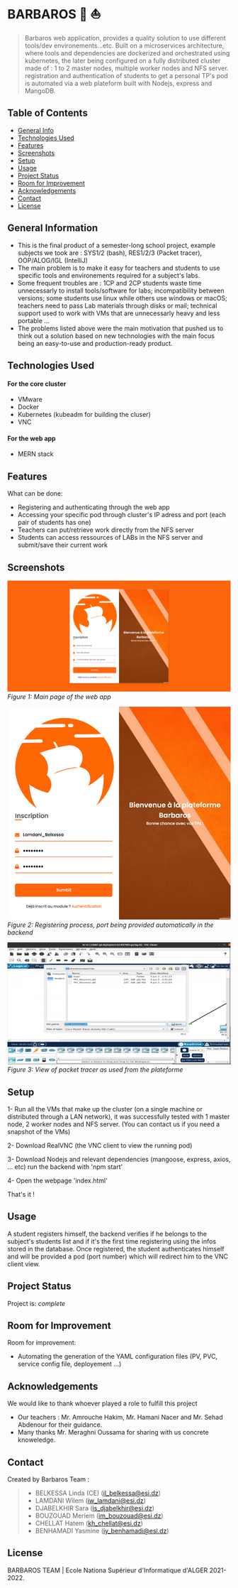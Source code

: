 # BARBAROS :ship: :boat:
> Barbaros web application, provides a quality solution to use different tools/dev environements...etc. Built on a microservices architecture,
> where tools and dependencies are dockerized and orchestrated using kubernetes, the later being configured on a fully distributed cluster made of : 1 to 2 master nodes, multiple worker nodes and NFS server.
> registration and authentication of students to get a personal TP's pod is automated via a web plateform built with Nodejs, express and MangoDB. 

## Table of Contents
* [General Info](#general-information)
* [Technologies Used](#technologies-used)
* [Features](#features)
* [Screenshots](#screenshots)
* [Setup](#setup)
* [Usage](#usage)
* [Project Status](#project-status)
* [Room for Improvement](#room-for-improvement)
* [Acknowledgements](#acknowledgements)
* [Contact](#contact)
* [License](#license)


## General Information
- This is the final product of a semester-long school project, example subjects we took are : SYS1/2 (bash), RES1/2/3 (Packet tracer), OOP/ALOG/IGL (IntelliJ)
- The main problem is to make it easy for teachers and students to use specific tools and environements required for a subject's labs.
- Some frequent troubles are : 1CP and 2CP students waste time unnecessarly to install tools/software for labs; incompatibility between versions; some students use linux while others use windows or macOS; teachers need to pass Lab materials through disks or mail; technical support used to work with VMs that are unnecessarly heavy and less portable ...
- The problems listed above were the main motivation that pushed us to think out a solution based on new technologies with the main focus being an easy-to-use and production-ready product.
<!-- You don't have to answer all the questions - just the ones relevant to your project. -->


## Technologies Used
#### For the core cluster
- VMware
- Docker
- Kubernetes (kubeadm for building the cluser)
- VNC

#### For the web app
- MERN stack

## Features
What can be done:
- Registering and authenticating through the web app
- Accessing your specific pod through cluster's IP adress and port (each pair of students has one) 
- Teachers can put/retrieve work directly from the NFS server
- Students can access ressources of LABs in the NFS server and submit/save their current work


## Screenshots
![Web app](./Captures_rapport/general.png)
*Figure 1: Main page of the web app*

![Authentication after verification in the DB](./Captures_rapport/inscription.png)
*Figure 2: Registering process, port being provided automatically in the backend*

![View of packet tracer as used from the plateforme](./Captures_rapport/pt_live.png)
*Figure 3: View of packet tracer as used from the plateforme*


## Setup
1- Run all the VMs that make up the cluster (on a single machine or distributed through a LAN network), it was successfully tested with 1 master node, 2 worker nodes and NFS server. (You can contact us if you need a snapshot of the VMs)

2- Download RealVNC (the VNC client to view the running pod)

3- Download Nodejs and relevant dependencies (mangoose, express, axios, ... etc) run the backend with 'npm start'

4- Open the webpage 'index.html'

That's it !

## Usage
A student registers himself, the backend verifies if he belongs to the subject's students list and if it's the first time registering using the infos stored in the database. Once registered, the student authenticates himself and will be provided a pod (port number) which will redirect him to the VNC client view.


## Project Status
Project is: _complete_ 


## Room for Improvement

Room for improvement:
- Automating the generation of the YAML configuration files (PV, PVC, service config file, deployement ...)


## Acknowledgements
We would like to thank whoever played a role to fulfill this project
- Our teachers : Mr. Amrouche Hakim, Mr. Hamani Nacer and Mr. Sehad Abdenour for their guidance.
- Many thanks Mr. Meraghni Oussama for sharing with us concrete knoweledge.


## Contact
Created by Barbaros Team :
> - BELKESSA Linda (CE) (il_belkessa@esi.dz)
> - LAMDANI Wilem (iw_lamdani@esi.dz)
> - DJABELKHIR Sara (is_djabelkhir@esi.dz)
> - BOUZOUAD Meriem (im_bouzouad@esi.dz)
> - CHELLAT Hatem (kh_chellat@esi.dz)
> - BENHAMADI Yasmine (iy_benhamadi@esi.dz)

## License
BARBAROS TEAM | Ecole Nationa Supérieur d'Informatique d'ALGER 2021-2022.

